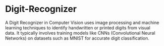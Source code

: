 # Digit-Recognizer
A Digit Recognizer in Computer Vision uses image processing and machine learning techniques to identify handwritten or printed digits from visual data. It typically involves training models like CNNs (Convolutional Neural Networks) on datasets such as MNIST for accurate digit classification.
